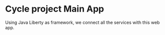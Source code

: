 # Cycle project Main App

Using Java Liberty as framework, we connect all the services with this web app.

##
